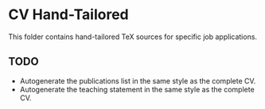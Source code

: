 # CV Hand-Tailored

This folder contains hand-tailored TeX sources for specific job applications.

## TODO
- Autogenerate the publications list in the same style as the complete CV.
- Autogenerate the teaching statement in the same style as the complete CV.
